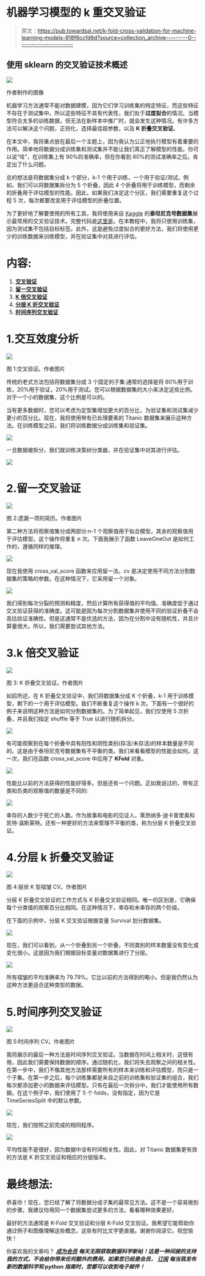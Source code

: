 # 机器学习模型的 k 重交叉验证

> 原文：<https://pub.towardsai.net/k-fold-cross-validation-for-machine-learning-models-918f6ccfd6d?source=collection_archive---------0----------------------->

## 使用 sklearn 的交叉验证技术概述

![](img/03b2286372ce8f9dfc360b2c8741e1e5.png)

作者制作的图像

机器学习方法通常不能对数据建模，因为它们学习训练集的特定特征，而这些特征不存在于测试集中。所以这些特征不具有代表性，我们处于**过度拟合**的情况。当模型符合太多的训练数据，但无法在新样本中推广时，就会发生这种情况。有许多方法可以解决这个问题，正则化，选择最佳超参数，以及 **K 折叠交叉验证**。

在本文中，我将重点放在最后一个主题上，因为我认为公正地执行模型有着重要的作用。简单地将数据分成训练集和测试集并不能让我们真正了解模型的性能。你可以说“哇”，在训练集上有 90%的准确率，但在你看到 60%的测试准确率之后。肯定出了什么问题。

总的想法是将数据集分成 k 个部分，k-1 个用于训练，一个用于验证/测试。例如，我们可以将数据集拆分为 5 个折叠，因此 4 个折叠将用于训练模型，而剩余的折叠用于评估模型的性能。因此，如果我们决定这个分区，我们需要重复这个过程 5 次，每次都要改变用于评估模型的折叠位置。

为了更好地了解要使用的所有工具，我将使用来自 [Kaggle](https://www.kaggle.com/c/titanic/data) 的**泰坦尼克号数据集**展示最常用的交叉验证技术。完整代码是[这里是](https://github.com/eugeniaring/sklearn-tutorial/blob/main/titanic-kcv.ipynb)。在本教程中，我将只使用训练集，因为测试集不包括目标标签。此外，这是避免过度拟合的更好方法，我们将使用更少的训练数据来训练模型，并在验证集中对其进行评估。

# 内容:

1.  [**交叉验证**](#b027)
2.  [**留一交叉验证**](#974e)
3.  [**K 倍交叉验证**](#bbf6)
4.  [**分层 K 折交叉验证**](#f07d)
5.  [**时间序列交叉验证**](#35f5)

# 1.交互效度分析

![](img/fd5a092820b7d0a1298867a2a584a6e1.png)

图 1:交叉验证。作者图片

传统的老式方法包括将数据集分成 3 个固定的子集:通常的选择是将 60%用于训练，20%用于验证，20%用于测试。您可以根据数据集的大小来决定这些比例。对于一个小的数据集，这个比例是可以的。

当有更多数据时，您可以考虑为定型集增加更大的百分比，为验证集和测试集减少更小的百分比。现在，我将使用带有已处理要素的 Titanic 数据集来展示这种方法。在训练模型之前，我们将训练数据分成训练集和验证集。

![](img/ae14914bb3127a5fd86a4c97ec110163.png)

一旦数据被拆分，我们就训练决策树分类器，并在验证集中对其进行评估。

![](img/6eb424a908832faf5a8737df971921d7.png)

# 2.留一交叉验证

![](img/97e22fc3055e0240327faf7c0732085e.png)

图 2:遗漏一项的简历。作者图片

第二种方法将观察值集分成两部分:n-1 个观察值用于拟合模型，其余的观察值用于评估模型。这个操作将重复 n 次。下面我展示了函数 LeaveOneOut 是如何工作的，遵循同样的推理。

![](img/2a9658177fce3c293ae536ca3e74ef0d.png)

现在我使用 cross_val_score 函数来应用留一法。cv 是决定使用不同方法分割数据集的策略的参数。在这种情况下，它采用留一个对象。

![](img/1b84a62994f512a5db969e041072cfd9.png)

我们得到每次分裂的预测和精度，然后计算所有获得值的平均值。准确度低于通过交叉验证获得的准确度。这可能是因为每次分割数据集并使用不同的验证折叠不会高估验证准确性。但是这通常不是优选的方法，因为在分割中没有随机性，并且计算量很大。所以，我们需要尝试其他方法。

# 3.k 倍交叉验证

![](img/078ca7590ff540a851564cdb3e69cb99.png)

图 3: K 折叠交叉验证。作者图片

如前所述，在 K 折叠交叉验证中，我们将数据集分成 K 个折叠，k-1 用于训练模型，剩下的一个用于评估模型。我们不断重复这个操作 k 次。下面有一个很好的例子来说明这种方法是如何分割数据集的。为了简单起见，我们仅使用 5 次折叠，并且我们指定 shuffle 等于 True 以进行随机拆分。

![](img/c7b8a03148c3dbd565cffd5380c795a0.png)

有可能观察到在每个折叠中具有阳性和阴性类别(存活/未存活)的样本数量是不同的。这是由于泰坦尼克号数据集有不平衡的类。我们来看看模型的性能会如何。这一次，我们在函数 cross_val_score 中应用了 **KFold** 对象。

![](img/6e13bec8be99220e141f22b674e30f5e.png)

性能比以前的方法获得的性能好得多。但是还有一个问题。正如我说过的，带有正类和负类的观察值的数量是不同的:

![](img/9d9de52c081b0298e310e339c84feebb.png)

幸存的人数少于死亡的人数。作为故事和电影的见证人，莱昂纳多·迪卡普里奥和凯特·温斯莱特。还有一种更好的方法来管理不平衡的类，称为分层 K 折叠交叉验证。

# 4.分层 k 折叠交叉验证

![](img/cd96ec59bd4300c9011128a46da5b252.png)

图 4:层状 K 型褶皱 CV。作者图片

分层 K 折叠交叉验证的工作方式与 K 折叠交叉验证相同。唯一的区别是，它确保每个分类值的观察百分比相同。在这种情况下，幸存和未幸存的两个阶级。

在下面的示例中，分层 K 交叉验证根据变量 Survival 划分数据集。

![](img/e4c0c4da03f2e91c73469b6af7da88bc.png)

现在，我们可以看到，从一个折叠到另一个折叠，不同类别的样本数量没有变化或变化很小。这是因为我们根据目标变量对数据集进行了分层。

![](img/a2db7346271e574a9094cbb280b8066d.png)

所有褶皱的平均准确率为 79.79%。它比以前的方法得到的略小。但是我仍然认为这种方法更适合这种类型的数据。

# 5.时间序列交叉验证

![](img/a170fd663ace8d4a4fd1b3f1846ec009.png)

图 5:时间序列 CV。作者图片

我将展示的最后一种方法是时间序列交叉验证。当数据在时间上相关时，这很有用，因此我们需要保持数据的顺序。通过随机化，我们将失去观察之间的相关性。在第一步中，我们不像其他方法那样需要所有的样本来训练和评估模型，而只是一个子集。在第一步之后，每个训练集都是来自之前的训练集和验证集的组合，我们每次都添加更小的数据来评估模型。只有在最后一次拆分中，我们才能使用所有数据。在这个例子中，我们使用了 5 个 folds，没有指定，因为它是 TimeSeriesSplit 中的默认参数。

![](img/c2943939ecf4c78a306cafc7afb55715.png)

现在，我们按照之前完成的相同程序。

![](img/0c7721b11d4f381a189aa3d840689f1a.png)

平均性能不是很好，因为数据中没有时间相关性。因此，对 Titanic 数据集更有效的方法是 K 折交叉验证和相应的分层版本。

# 最终想法:

恭喜你！现在，您已经了解了将数据分成子集的最常见方法。这不是一个容易做到的步骤。我建议你用同一个数据集尝试更多的方法，看看哪种效果更好。

最好的方法通常是 K-Fold 交叉验证和分层 K-Fold 交叉验证。我希望它能帮助你通过例子和图像理解这些概念，这些有时比文字更直接。谢谢你阅读它。祝您愉快！

你喜欢我的文章吗？ [***成为会员***](https://eugenia-anello.medium.com/membership) ***每天无限获取数据科学新帖！这是一种间接的支持我的方式，不会给你带来任何额外的费用。如果您已经是会员，*** [***订阅***](https://eugenia-anello.medium.com/subscribe) ***每当我发布新的数据科学和 python 指南时，您都可以收到电子邮件！***